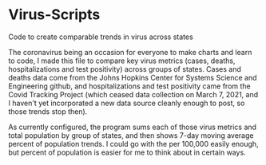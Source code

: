 # Virus-Scripts
Code to create comparable trends in virus across states

The coronavirus being an occasion for everyone to make charts and learn to code, I made this file to compare key virus metrics (cases, deaths, hospitalizations and test positivity) 
across groups of states. Cases and deaths data come from the Johns Hopkins Center for Systems Science and Engineering github, and hospitalizations and test positivity came from
the Covid Tracking Project (which ceased data collection on March 7, 2021, and I haven't yet incorporated a new data source cleanly enough to post, so those trends stop then). 

As currently configured, the program sums each of those virus metrics and total population by group of states, and then shows 7-day moving average percent of population trends.
I could go with the per 100,000 easily enough, but percent of population is easier for me to think about in certain ways.
